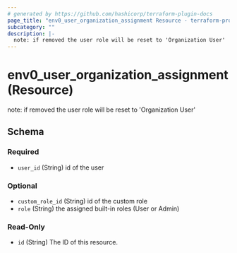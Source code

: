 ```yaml
---
# generated by https://github.com/hashicorp/terraform-plugin-docs
page_title: "env0_user_organization_assignment Resource - terraform-provider-env0"
subcategory: ""
description: |-
  note: if removed the user role will be reset to 'Organization User'
---
```


# env0_user_organization_assignment (Resource)

note: if removed the user role will be reset to 'Organization User'



<!-- schema generated by tfplugindocs -->
## Schema

### Required

- `user_id` (String) id of the user

### Optional

- `custom_role_id` (String) id of the custom role
- `role` (String) the assigned built-in roles (User or Admin)

### Read-Only

- `id` (String) The ID of this resource.


